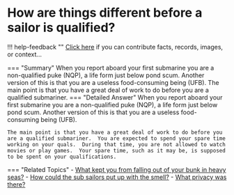 # How are things different before a sailor is qualified?

!!! help-feedback ""
    <a href="/feedback/" data-feedback-link>Click here</a>
    if you can contribute facts, records, images, or context…

<a id="summary"></a>
=== "Summary"
    When you report aboard your first submarine you are a non-qualified puke (NQP), a life form just below pond scum. Another version of this is that you are a useless food-consuming being (UFB). The main point is that you have a great deal of work to do before you are a qualified submariner.
=== "Detailed Answer"
    When you report aboard your first submarine you are a non-qualified puke (NQP), a life form just below pond scum.  Another version of this is that you are a useless food-consuming being (UFB).

    The main point is that you have a great deal of work to do before you are a qualified submariner.  You are expected to spend your spare time working on your quals.  During that time, you are not allowed to watch movies or play games.  Your spare time, such as it may be, is supposed to be spent on your qualifications.
=== "Related Topics"
    - [What kept you from falling out of your bunk in heavy seas?](./what-kept-you-from-falling-out-of-your-bunk-in-heavy-seas.md#summary)
    - [How could the sub sailors put up with the smell?](./how-could-the-sub-sailors-put-up-with-the-smell.md#summary)
    - [What privacy was there?](./what-privacy-was-there.md#summary)
